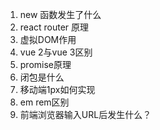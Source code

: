 

1. new 函数发生了什么
2. react router 原理
3. 虚拟DOM作用
4. vue 2与vue 3区别
5. promise原理
6. 闭包是什么
7. 移动端1px如何实现
8. em  rem区别
8. 前端浏览器输入URL后发生什么？

